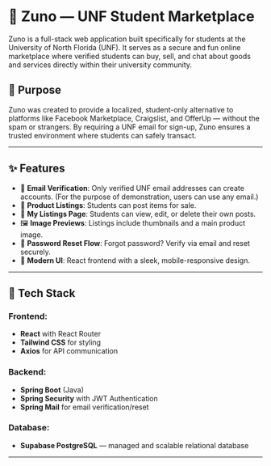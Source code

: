 
# 🧢 Zuno — UNF Student Marketplace

Zuno is a full-stack web application built specifically for students at the University of North Florida (UNF). It serves as a secure and fun online marketplace where verified students can buy, sell, and chat about goods and services directly within their university community.

## 🎯 Purpose

Zuno was created to provide a localized, student-only alternative to platforms like Facebook Marketplace, Craigslist, and OfferUp — without the spam or strangers. By requiring a UNF email for sign-up, Zuno ensures a trusted environment where students can safely transact.

---

## ✨ Features

- 🔐 **Email Verification**: Only verified UNF email addresses can create accounts. (For the purpose of demonstration, users can use any email.)
- 📸 **Product Listings**: Students can post items for sale.
- 🧾 **My Listings Page**: Students can view, edit, or delete their own posts.
- 🖼️ **Image Previews**: Listings include thumbnails and a main product image.
- 🔄 **Password Reset Flow**: Forgot password? Verify via email and reset securely.
- 🎨 **Modern UI**: React frontend with a sleek, mobile-responsive design.

---

## 🧱 Tech Stack

### Frontend:
- **React** with React Router
- **Tailwind CSS** for styling
- **Axios** for API communication

### Backend:
- **Spring Boot** (Java)
- **Spring Security** with JWT Authentication
- **Spring Mail** for email verification/reset

### Database:
- **Supabase PostgreSQL** — managed and scalable relational database

---
